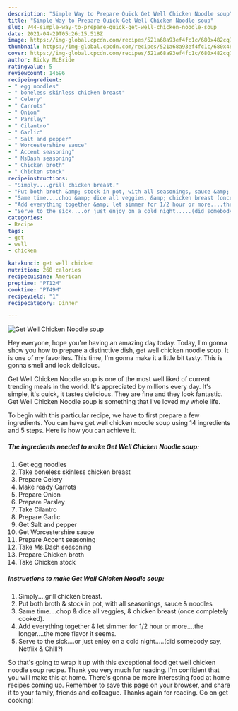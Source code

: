 ```yaml
---
description: "Simple Way to Prepare Quick Get Well Chicken Noodle soup"
title: "Simple Way to Prepare Quick Get Well Chicken Noodle soup"
slug: 744-simple-way-to-prepare-quick-get-well-chicken-noodle-soup
date: 2021-04-29T05:26:15.518Z
image: https://img-global.cpcdn.com/recipes/521a68a93ef4fc1c/680x482cq70/get-well-chicken-noodle-soup-recipe-main-photo.jpg
thumbnail: https://img-global.cpcdn.com/recipes/521a68a93ef4fc1c/680x482cq70/get-well-chicken-noodle-soup-recipe-main-photo.jpg
cover: https://img-global.cpcdn.com/recipes/521a68a93ef4fc1c/680x482cq70/get-well-chicken-noodle-soup-recipe-main-photo.jpg
author: Ricky McBride
ratingvalue: 5
reviewcount: 14696
recipeingredient:
- " egg noodles"
- " boneless skinless chicken breast"
- " Celery"
- " Carrots"
- " Onion"
- " Parsley"
- " Cilantro"
- " Garlic"
- " Salt and pepper"
- " Worcestershire sauce"
- " Accent seasoning"
- " MsDash seasoning"
- " Chicken broth"
- " Chicken stock"
recipeinstructions:
- "Simply....grill chicken breast."
- "Put both broth &amp; stock in pot, with all seasonings, sauce &amp; noodles"
- "Same time....chop &amp; dice all veggies, &amp; chicken breast (once completely cooked)."
- "Add everything together &amp; let simmer for 1/2 hour or more....the longer....the more flavor it seems."
- "Serve to the sick....or just enjoy on a cold night.....(did somebody say, Netflix &amp; Chill?)"
categories:
- Recipe
tags:
- get
- well
- chicken

katakunci: get well chicken 
nutrition: 268 calories
recipecuisine: American
preptime: "PT12M"
cooktime: "PT49M"
recipeyield: "1"
recipecategory: Dinner

---
```



![Get Well Chicken Noodle soup](https://img-global.cpcdn.com/recipes/521a68a93ef4fc1c/680x482cq70/get-well-chicken-noodle-soup-recipe-main-photo.jpg)

Hey everyone, hope you're having an amazing day today. Today, I'm gonna show you how to prepare a distinctive dish, get well chicken noodle soup. It is one of my favorites. This time, I'm gonna make it a little bit tasty. This is gonna smell and look delicious.

Get Well Chicken Noodle soup is one of the most well liked of current trending meals in the world. It's appreciated by millions every day. It's simple, it's quick, it tastes delicious. They are fine and they look fantastic. Get Well Chicken Noodle soup is something that I've loved my whole life.




To begin with this particular recipe, we have to first prepare a few ingredients. You can have get well chicken noodle soup using 14 ingredients and 5 steps. Here is how you can achieve it.

<!--inarticleads1-->

##### The ingredients needed to make Get Well Chicken Noodle soup:

1. Get  egg noodles
1. Take  boneless skinless chicken breast
1. Prepare  Celery
1. Make ready  Carrots
1. Prepare  Onion
1. Prepare  Parsley
1. Take  Cilantro
1. Prepare  Garlic
1. Get  Salt and pepper
1. Get  Worcestershire sauce
1. Prepare  Accent seasoning
1. Take  Ms.Dash seasoning
1. Prepare  Chicken broth
1. Take  Chicken stock




<!--inarticleads2-->

##### Instructions to make Get Well Chicken Noodle soup:

1. Simply....grill chicken breast.
1. Put both broth &amp; stock in pot, with all seasonings, sauce &amp; noodles
1. Same time....chop &amp; dice all veggies, &amp; chicken breast (once completely cooked).
1. Add everything together &amp; let simmer for 1/2 hour or more....the longer....the more flavor it seems.
1. Serve to the sick....or just enjoy on a cold night.....(did somebody say, Netflix &amp; Chill?)




So that's going to wrap it up with this exceptional food get well chicken noodle soup recipe. Thank you very much for reading. I'm confident that you will make this at home. There's gonna be more interesting food at home recipes coming up. Remember to save this page on your browser, and share it to your family, friends and colleague. Thanks again for reading. Go on get cooking!
